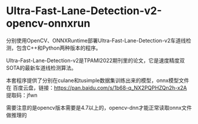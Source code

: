 # Ultra-Fast-Lane-Detection-v2-opencv-onnxrun
分别使用OpenCV、ONNXRuntime部署Ultra-Fast-Lane-Detection-v2车道线检测，包含C++和Python两种版本的程序。

Ultra-Fast-Lane-Detection-v2是TPAMI2022期刊里的论文，它是速度精度双SOTA的最新车道线检测算法。

本套程序提供了分别在culane和tusimple数据集训练出来的模型，onnx模型文件在
百度云盘，链接：https://pan.baidu.com/s/1b68-q_NX2PQPHZQn2h-x2A 
提取码：jfwn


需要注意的是opencv版本需要是4.7以上的，opencv-dnn才能正常读取onnx文件做推理的
